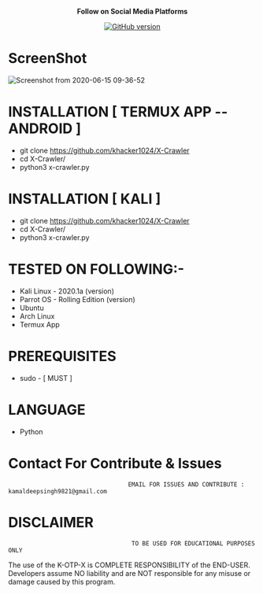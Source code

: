 <p align="center">
  <b> Follow on Social Media Platforms </b>
</p>
<p align="center">
<a href="https://www.facebook.com/profile.php?id=100039477441223"><img title="GitHub version" src="https://img.shields.io/badge/-Facebook-blue" ></a> 
</p>

# ScreenShot
![Screenshot from 2020-06-15 09-36-52](https://user-images.githubusercontent.com/57313495/84633606-a694a480-aebe-11ea-8e8a-5a5275f3531d.png)


# INSTALLATION [ TERMUX APP --ANDROID ]
* git clone https://github.com/khacker1024/X-Crawler
* cd X-Crawler/
* python3 x-crawler.py

# INSTALLATION [ KALI ]
* git clone https://github.com/khacker1024/X-Crawler
* cd X-Crawler/
* python3 x-crawler.py

# TESTED ON FOLLOWING:-
* Kali Linux - 2020.1a (version)
* Parrot OS - Rolling Edition (version)
* Ubuntu 
* Arch Linux
* Termux App
# PREREQUISITES
* sudo - [ MUST ]

# LANGUAGE 
* Python


# Contact For Contribute & Issues 

                                      EMAIL FOR ISSUES AND CONTRIBUTE : kamaldeepsingh9821@gmail.com

# DISCLAIMER
                                       TO BE USED FOR EDUCATIONAL PURPOSES ONLY

The use of the K-OTP-X is COMPLETE RESPONSIBILITY of the END-USER. Developers assume NO liability and are NOT responsible for any misuse or damage caused by this program. 


